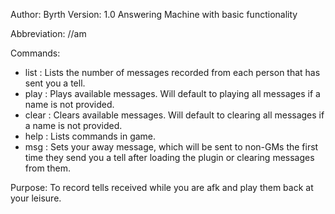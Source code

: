 Author: Byrth
Version: 1.0
Answering Machine with basic functionality

Abbreviation: //am

Commands:
* list : Lists the number of messages recorded from each person that has sent you a tell.
* play <name> : Plays available messages. Will default to playing all messages if a name is not provided.
* clear <name> : Clears available messages. Will default to clearing all messages if a name is not provided.
* help : Lists commands in game.
* msg <message> : Sets your away message, which will be sent to non-GMs the first time they send you a tell after loading the plugin or clearing messages from them.

Purpose:
To record tells received while you are afk and play them back at your leisure.

